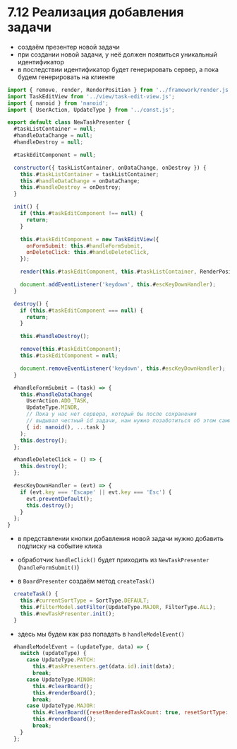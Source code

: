 # 7.12 Реализация добавления задачи

- создаём презентер новой задачи
- при создании новой задачи, у неё должен появиться уникальный идентификатор
- в последствии идентификатор будет генерировать сервер, а пока будем генерировать на клиенте

```js
import { remove, render, RenderPosition } from '../framework/render.js';
import TaskEditView from '../view/task-edit-view.js';
import { nanoid } from 'nanoid';
import { UserAction, UpdateType } from '../const.js';

export default class NewTaskPresenter {
  #taskListContainer = null;
  #handleDataChange = null;
  #handleDestroy = null;

  #taskEditComponent = null;

  constructor({ taskListContainer, onDataChange, onDestroy }) {
    this.#taskListContainer = taskListContainer;
    this.#handleDataChange = onDataChange;
    this.#handleDestroy = onDestroy;
  }

  init() {
    if (this.#taskEditComponent !== null) {
      return;
    }

    this.#taskEditComponent = new TaskEditView({
      onFormSubmit: this.#handleFormSubmit,
      onDeleteClick: this.#handleDeleteClick,
    });

    render(this.#taskEditComponent, this.#taskListContainer, RenderPosition.AFTERBEGIN);

    document.addEventListener('keydown', this.#escKeyDownHandler);
  }

  destroy() {
    if (this.#taskEditComponent === null) {
      return;
    }

    this.#handleDestroy();

    remove(this.#taskEditComponent);
    this.#taskEditComponent = null;

    document.removeEventListener('keydown', this.#escKeyDownHandler);
  }

  #handleFormSubmit = (task) => {
    this.#handleDataChange(
      UserAction.ADD_TASK,
      UpdateType.MINOR,
      // Пока у нас нет сервера, который бы после сохранения
      // выдывал честный id задачи, нам нужно позаботиться об этом самим
      { id: nanoid(), ...task }
    );
    this.destroy();
  };

  #handleDeleteClick = () => {
    this.destroy();
  };

  #escKeyDownHandler = (evt) => {
    if (evt.key === 'Escape' || evt.key === 'Esc') {
      evt.preventDefault();
      this.destroy();
    }
  };
}
```

- в представлении кнопки добавления новой задачи нужно добавить подписку на событие клика
- обработчик `handleClick()` будет приходить из `NewTaskPresenter` (`handleFormSubmit()`)

- в `BoardPresenter` создаём метод `createTask()`

```js
  createTask() {
    this.#currentSortType = SortType.DEFAULT;
    this.#filterModel.setFilter(UpdateType.MAJOR, FilterType.ALL);
    this.#newTaskPresenter.init();
  }
```

- здесь мы будем как раз попадать в `handleModelEvent()`

```js
  #handleModelEvent = (updateType, data) => {
    switch (updateType) {
      case UpdateType.PATCH:
        this.#taskPresenters.get(data.id).init(data);
        break;
      case UpdateType.MINOR:
        this.#clearBoard();
        this.#renderBoard();
        break;
      case UpdateType.MAJOR:
        this.#clearBoard({resetRenderedTaskCount: true, resetSortType: true});
        this.#renderBoard();
        break;
    }
  };
```
